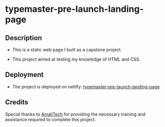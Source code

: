 # typemaster-pre-launch-landing-page
## Description
- This is a static web page I built as a capstone project. 

- This project aimed at testing my knowledge of HTML and CSS. 

## Deployment
- The project is deployed on netlify: [typemaster-pre-launch-landing-page](https://elias-training.netlify.app/) 

## Credits
Special thanks to [AmaliTech](https://amalitech.org/) for providing the necessary training and assistance required to complete this project.